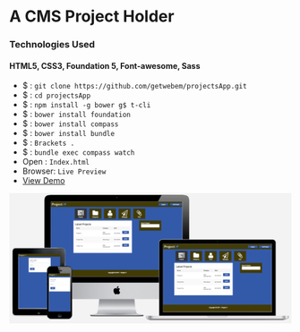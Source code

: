 # A CMS Project Holder
### Technologies Used
#### HTML5, CSS3, Foundation 5, Font-awesome, Sass
 - $   :  `git clone https://github.com/getwebem/projectsApp.git`
 - $  :  `cd projectsApp`
 - $  :  `npm install -g bower g$ t-cli`
 - $  :  `bower install foundation`
 - $  :  `bower install compass`
 - $  :  `bower install bundle`
 - $  :  `Brackets .`
 - $  :  `bundle exec compass watch`
 - Open :  `Index.html`
 - Browser:  `Live Preview`  
 - [View Demo](http://getwebem.com/projectsApp/)  

![pic1](https://raw.githubusercontent.com/getwebem/README/master/projectsApp/Screen%20Shot%202017-08-08%20at%2010.23.17.png)
<br/><br/>
